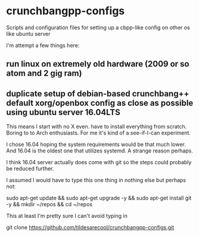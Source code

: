 # crunchbangpp-configs
Scripts and configuration files for setting up a cbpp-like config on other os like ubuntu server

I'm attempt a few things here:
## run linux on extremely old hardware (2009 or so atom and 2 gig ram)
## duplicate setup of debian-based crunchbang++ default xorg/openbox config as close as possible using ubuntu server 16.04LTS

This means I start with no X even. have to install everything from scratch. Boring to to Arch enthusiasts. For me it's kind of a see-if-I-can experiment.

I chose 16.04 hoping the system requirements would be that much lower. And 16.04 is the oldest one that utilizes systemd. A strange reason perhaps.

I think 16.04 server actually does come with git so the steps could probably be reduced further.

I assumed I would have to type this one thing in nothing else but perhaps not:

sudo apt-get update && sudo apt-get upgrade -y && sudo apt-get install git -y && mkdir ~/repos && cd ~/repos

This at least I'm pretty sure I can't avoid typing in 

git clone https://github.com/tildesarecool/crunchbangpp-configs.git